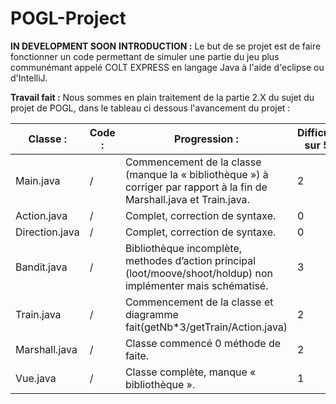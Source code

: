 # POGL-Project

******IN DEVELOPMENT SOON******
**INTRODUCTION :**
Le but de se projet est de faire fonctionner un code permettant de simuler une partie du jeu plus communémant appelé COLT EXPRESS en langage Java à l'aide d'eclipse ou d'IntelliJ.

**Travail fait :**
Nous sommes en plain traitement de la partie 2.X du sujet du projet de POGL, dans le tableau ci dessous l'avancement du projet :


Classe : |	Code : |	Progression : |	Difficulté sur 5 : |
---------|---------|----------------|--------------------|                  
Main.java |	/	|Commencement de la classe (manque la « bibliothèque ») à corriger par rapport à la fin de Marshall.java et Train.java. |	2
Action.java |	/	|Complet, correction de syntaxe. |	0
Direction.java |	/|	Complet, correction de syntaxe. |	0
Bandit.java |	/	|Bibliothèque incomplète, methodes d’action principal (loot/moove/shoot/holdup) non implémenter mais schématisé. |	3
Train.java |	/|	Commencement de la classe et diagramme fait(getNb*3/getTrain/Action.java) |	2
Marshall.java |	/	|Classe commencé 0 méthode de faite. |	2
Vue.java |	/	|Classe complète, manque « bibliothèque ». |	1
